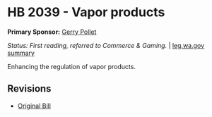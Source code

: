# HB 2039 - Vapor products
**Primary Sponsor:** [Gerry Pollet](/person/leg/gerry.pollet.md)

*Status: First reading, referred to Commerce & Gaming.* | [leg.wa.gov summary](https://app.leg.wa.gov/billsummary?BillNumber=2039&Year=2021)

Enhancing the regulation of vapor products.

## Revisions
* [Original Bill](1/)